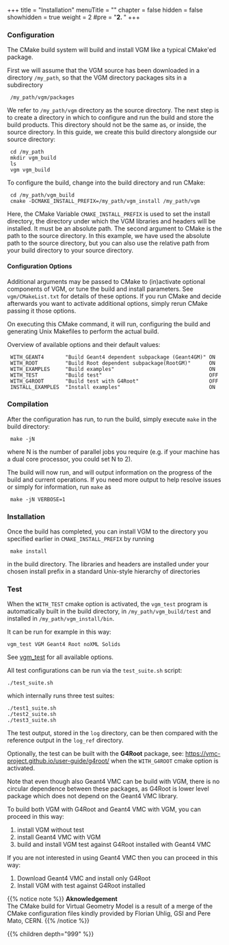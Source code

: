 +++
title = "Installation"
menuTitle = ""
chapter = false
hidden = false
showhidden = true
weight = 2
#pre = "<b>2. </b>"
+++
 
### Configuration

The CMake build system will build and install VGM like a typical CMake'ed 
package. 

First we will assume that the VGM source has been downloaded in a directory 
`/my_path`, so that the VGM directory packages sits in a subdirectory 

     /my_path/vgm/packages
 
We refer to `/my_path/vgm` directory as the source directory. The next step is to 
create a directory in which to configure and run the build and store the 
build products. This directory should not be the same as, or inside, 
the source directory. In this guide, we create this build directory 
alongside our source directory:

     cd /my_path
     mkdir vgm_build
     ls
     vgm vgm_build

To configure the build, change into the build directory and run CMake:

     cd /my_path/vgm_build
     cmake -DCMAKE_INSTALL_PREFIX=/my_path/vgm_install /my_path/vgm
  
Here, the CMake Variable `CMAKE_INSTALL_PREFIX` is used to set the install 
directory, the directory under which the VGM libraries and headers will be 
installed. It must be an absolute path. The second argument to CMake is the 
path to the source directory. In this example, we have used the absolute path
to the source directory, but you can also use the relative path from your 
build directory to your source directory. 

#### Configuration Options
 
Additional arguments may be passed to CMake to (in)activate optional 
components of VGM, or tune the build and install parameters. See 
`vgm/CMakeList.txt` for details of these  options. If you run CMake and decide
afterwards you want to activate additional options, simply rerun CMake 
passing it those options.

On executing this CMake command, it will run, configuring the build and 
generating  Unix Makefiles to perform the actual build. 
   
Overview of available options and their default values:

     WITH_GEANT4       "Build Geant4 dependent subpackage (Geant4GM)" ON
     WITH_ROOT         "Build Root dependent subpackage(RootGM)"      ON
     WITH_EXAMPLES     "Build examples"                               ON
     WITH_TEST         "Build test"                                   OFF
     WITH_G4ROOT       "Build test with G4Root"                       OFF
     INSTALL_EXAMPLES  "Install examples"                             ON
 
### Compilation

After the configuration has run, to run the build, simply execute `make` in 
the build directory:

     make -jN

where N is the number of parallel jobs you require (e.g. if your machine has
a dual core processor, you could set N to 2).

The build will now run, and will output information on the progress of the 
build and current operations. If you need more output to help resolve issues
or simply for information, run `make` as

     make -jN VERBOSE=1
  
### Installation

Once the build has completed, you can install VGM to the directory you 
specified earlier in `CMAKE_INSTALL_PREFIX` by running

     make install
  
in the build directory. The libraries and headers are installed under your
chosen install prefix in a standard Unix-style hierarchy of directories

### Test

When the `WITH_TEST` cmake option is activated, the `vgm_test` program is automatically 
built in the build directory, in `/my_path/vgm_build/test` and installed in 
`/my_path/vgm_install/bin`.
 
It can be run for example in this way:

    vgm_test VGM Geant4 Root noXML Solids

See [vgm_test](vgm_test) for all available options.

All test configurations can be run via the `test_suite.sh` script:

    ./test_suite.sh

which internally runs three test suites:

    ./test1_suite.sh
    ./test2_suite.sh
    ./test3_suite.sh

The test output, stored in the `log` directory, can be then compared
with the reference output in the `log_ref` directory.

Optionally, the test can be built with the **G4Root** package, see:
https://vmc-project.github.io/user-guide/g4root/
when the `WITH_G4ROOT` cmake option is activated.
   
Note that even though also Geant4 VMC can be build with VGM, there is no
circular dependence between these packages, as G4Root is lower level package
which does not depend on the Geant4 VMC library.

To build both VGM with G4Root and Geant4 VMC with VGM, you can proceed
in this way:
   1. install VGM without test
   2. install Geant4 VMC with VGM
   3. build and install VGM test against G4Root installed with Geant4 VMC
   
If you are not interested in using Geant4 VMC then you can proceed 
in this way:
   1. Download Geant4 VMC and install only G4Root
   2. Install VGM with test against G4Root installed
 
{{% notice note %}}
**Aknowledgement**\
The CMake build for Virtual Geometry Model is a result of a merge 
of the CMake configuration files kindly provided 
by Florian Uhlig, GSI and Pere Mato, CERN.
{{% /notice %}}

{{% children depth="999" %}}

